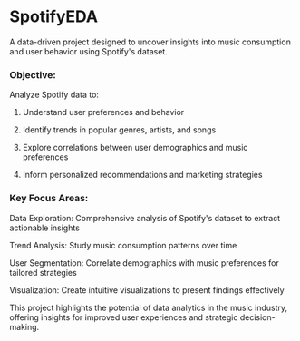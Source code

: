# SpotifyEDA
A data-driven project designed to uncover insights into music consumption and user behavior using Spotify's dataset.

### Objective:
Analyze Spotify data to:

1. Understand user preferences and behavior

2. Identify trends in popular genres, artists, and songs

3. Explore correlations between user demographics and music preferences

4. Inform personalized recommendations and marketing strategies

### Key Focus Areas:

Data Exploration: Comprehensive analysis of Spotify's dataset to extract actionable insights

Trend Analysis: Study music consumption patterns over time

User Segmentation: Correlate demographics with music preferences for tailored strategies

Visualization: Create intuitive visualizations to present findings effectively

This project highlights the potential of data analytics in the music industry, offering insights for improved user experiences and strategic decision-making.
